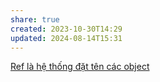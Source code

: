 ```yaml
---
share: true
created: 2023-10-30T14:29
updated: 2024-08-14T15:31
---
```

[Ref là hệ thống đặt tên các object](../Blob,%20tree,%20ref.%20B%E1%BA%A3n%20ch%E1%BA%A5t%20c%E1%BB%A7a%20Git/Ref%20l%C3%A0%20h%E1%BB%87%20th%E1%BB%91ng%20%C4%91%E1%BA%B7t%20t%C3%AAn%20c%C3%A1c%20object.md)
